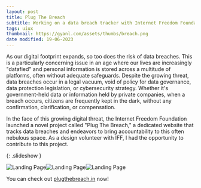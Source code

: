 ```yaml
---
layout: post
title: Plug The Breach
subtitle: Working on a data breach tracker with Internet Freedom Foundation
tags: uiux
thumbnail: https://gyanl.com/assets/thumbs/breach.png
date modified: 19-06-2023
---
```


As our digital footprint expands, so too does the risk of data breaches. This is a particularly concerning issue in an age where our lives are increasingly "datafied" and personal information is stored across a multitude of platforms, often without adequate safeguards. Despite the growing threat, data breaches occur in a legal vacuum, void of policy for data governance, data protection legislation, or cybersecurity strategy. Whether it's government-held data or information held by private companies, when a breach occurs, citizens are frequently kept in the dark, without any confirmation, clarification, or compensation.

In the face of this growing digital threat, the Internet Freedom Foundation launched a novel project called "Plug The Breach," a dedicated website that tracks data breaches and endeavors to bring accountability to this often nebulous space. As a design volunteer with IFF, I had the opportunity to contribute to this project.

{: .slideshow }

![Landing Page](https://gyanl.com/assets/plugthebreach-0.jpg)![Landing Page](https://gyanl.com/assets/plugthebreach-1.jpg)![Landing Page](https://gyanl.com/assets/plugthebreach-2.jpg)

You can check out [plugthebreach.in](https://plugthebreach.in) now!
